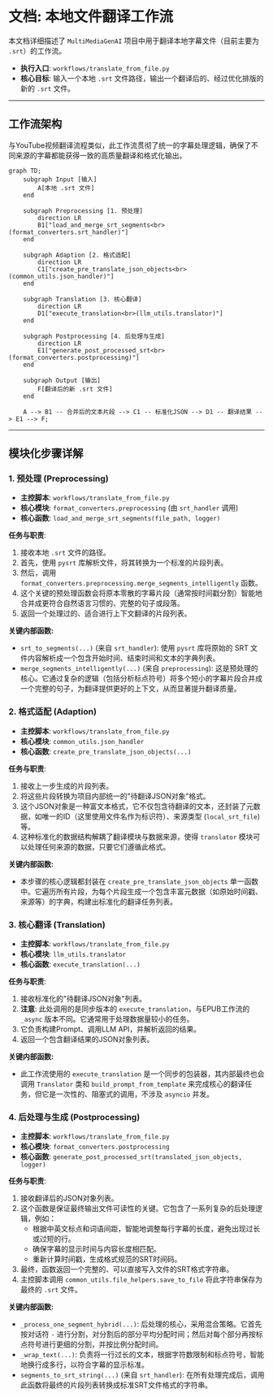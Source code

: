 # 文档: 本地文件翻译工作流

本文档详细描述了 `MultiMediaGenAI` 项目中用于翻译本地字幕文件（目前主要为 `.srt`）的工作流。

- **执行入口**: `workflows/translate_from_file.py`
- **核心目标**: 输入一个本地 `.srt` 文件路径，输出一个翻译后的、经过优化排版的新的 `.srt` 文件。

---

## 工作流架构

与YouTube视频翻译流程类似，此工作流贯彻了统一的字幕处理逻辑，确保了不同来源的字幕都能获得一致的高质量翻译和格式化输出。

```mermaid
graph TD;
    subgraph Input [输入]
        A[本地 .srt 文件]
    end

    subgraph Preprocessing [1. 预处理]
        direction LR
        B1["load_and_merge_srt_segments<br>(format_converters.srt_handler)"]
    end

    subgraph Adaption [2. 格式适配]
        direction LR
        C1["create_pre_translate_json_objects<br>(common_utils.json_handler)"]
    end
    
    subgraph Translation [3. 核心翻译]
        direction LR
        D1["execute_translation<br>(llm_utils.translator)"]
    end

    subgraph Postprocessing [4. 后处理与生成]
        direction LR
        E1["generate_post_processed_srt<br>(format_converters.postprocessing)"]
    end

    subgraph Output [输出]
        F[翻译后的新 .srt 文件]
    end

    A --> B1 -- 合并后的文本片段 --> C1 -- 标准化JSON --> D1 -- 翻译结果 --> E1 --> F;
```

---

## 模块化步骤详解

### 1. 预处理 (Preprocessing)

- **主控脚本**: `workflows/translate_from_file.py`
- **核心模块**: `format_converters.preprocessing` (由 `srt_handler` 调用)
- **核心函数**: `load_and_merge_srt_segments(file_path, logger)`

**任务与职责**:
1.  接收本地 `.srt` 文件的路径。
2.  首先，使用 `pysrt` 库解析文件，将其转换为一个标准的片段列表。
3.  然后，调用 `format_converters.preprocessing.merge_segments_intelligently` 函数。
4.  这个关键的预处理函数会将原本零散的字幕片段（通常按时间戳分割）智能地合并成更符合自然语言习惯的、完整的句子或段落。
5.  返回一个处理过的、适合进行上下文翻译的片段列表。

**关键内部函数:**
- `srt_to_segments(...)` (来自 `srt_handler`): 使用 `pysrt` 库将原始的 SRT 文件内容解析成一个包含开始时间、结束时间和文本的字典列表。
- `merge_segments_intelligently(...)` (来自 `preprocessing`): 这是预处理的核心。它通过复杂的逻辑（包括分析标点符号）将多个短小的字幕片段合并成一个完整的句子，为翻译提供更好的上下文，从而显著提升翻译质量。

### 2. 格式适配 (Adaption)

- **主控脚本**: `workflows/translate_from_file.py`
- **核心模块**: `common_utils.json_handler`
- **核心函数**: `create_pre_translate_json_objects(...)`

**任务与职责**:
1.  接收上一步生成的片段列表。
2.  将这些片段转换为项目内部统一的"待翻译JSON对象"格式。
3.  这个JSON对象是一种富文本格式，它不仅包含待翻译的文本，还封装了元数据，如唯一的ID（这里使用文件名作为标识符）、来源类型 (`local_srt_file`)等。
4.  这种标准化的数据结构解耦了翻译模块与数据来源，使得 `translator` 模块可以处理任何来源的数据，只要它们遵循此格式。

**关键内部函数:**
- 本步骤的核心逻辑都封装在 `create_pre_translate_json_objects` 单一函数中。它遍历所有片段，为每个片段生成一个包含丰富元数据（如原始时间戳、来源等）的字典，构建出标准化的翻译任务列表。

### 3. 核心翻译 (Translation)

- **主控脚本**: `workflows/translate_from_file.py`
- **核心模块**: `llm_utils.translator`
- **核心函数**: `execute_translation(...)`

**任务与职责**:
1.  接收标准化的"待翻译JSON对象"列表。
2.  **注意**: 此处调用的是同步版本的 `execute_translation`，与EPUB工作流的 `_async` 版本不同。它通常用于处理数据量较小的任务。
3.  它负责构建Prompt、调用LLM API，并解析返回的结果。
4.  返回一个包含翻译结果的JSON对象列表。

**关键内部函数:**
- 此工作流使用的 `execute_translation` 是一个同步的包装器，其内部最终也会调用 `Translator` 类和 `build_prompt_from_template` 来完成核心的翻译任务，但它是一次性的、阻塞式的调用，不涉及 `asyncio` 并发。

### 4. 后处理与生成 (Postprocessing)

- **主控脚本**: `workflows/translate_from_file.py`
- **核心模块**: `format_converters.postprocessing`
- **核心函数**: `generate_post_processed_srt(translated_json_objects, logger)`

**任务与职责**:
1.  接收翻译后的JSON对象列表。
2.  这个函数是保证最终输出文件可读性的关键。它包含了一系列复杂的后处理逻辑，例如：
    *   根据中英文标点和词语间距，智能地调整每行字幕的长度，避免出现过长或过短的行。
    *   确保字幕的显示时间与内容长度相匹配。
    *   重新计算时间戳，生成格式规范的SRT时间码。
3.  最终，函数返回一个完整的、可以直接写入文件的SRT格式字符串。
4.  主控脚本调用 `common_utils.file_helpers.save_to_file` 将此字符串保存为最终的 `.srt` 文件。

**关键内部函数:**
- `_process_one_segment_hybrid(...)`: 后处理的核心，采用混合策略。它首先按对话符 `-` 进行分割，对分割后的部分平均分配时间；然后对每个部分再按标点符号进行更细的分割，并按比例分配时间。
- `_wrap_text(...)`: 负责将一行过长的文本，根据字符数限制和标点符号，智能地换行成多行，以符合字幕的显示标准。
- `segments_to_srt_string(...)` (来自 `srt_handler`): 在所有处理完成后，调用此函数将最终的片段列表转换成标准SRT文件格式的字符串。 